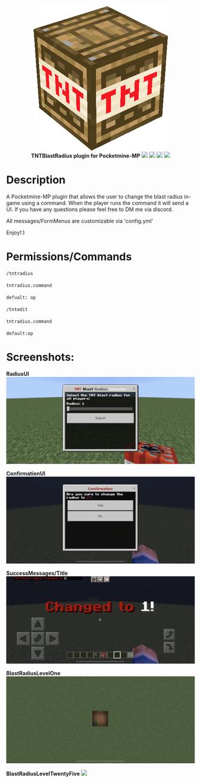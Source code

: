 <p align="center">
    <a href="https://github.com/Terpz710/TNTBlastRadius"><img src="https://github.com/Terpz710/TNTBlastRadius/blob/main/icon.png"></img></a><br>
    <b>TNTBlastRadius plugin for Pocketmine-MP</b>
<a href="https://poggit.pmmp.io/p/TNTBlastRadius"><img src="https://poggit.pmmp.io/shield.api/TNTBlastRadius"></a>
<a href="https://poggit.pmmp.io/p/TNTBlastRadius"><img src="https://poggit.pmmp.io/shield.state/TNTBlastRadius"></a>
<a href="https://poggit.pmmp.io/p/TNTBlastRadius"><img src="https://poggit.pmmp.io/shield.dl.total/TNTBlastRadius"></a>
<a href="https://poggit.pmmp.io/p/TNTBlastRadius"><img src="https://poggit.pmmp.io/shield.dl/TNTBlastRadius"></a>

# Description
A Pocketmine-MP plugin that allows the user to change the blast radius in-game using a command. When the player runs the command it will send a UI. If you have any questions please feel free to DM me via discord.

All messages/FormMenus are customizable via 'config.yml'

Enjoy!:)

# Permissions/Commands
```
/tntradius

tntradius.command

defualt: op

/tntedit

tntradius.command

default:op
```

# Screenshots:

**RadiusUI**
<img src="https://github.com/Terpz710/TNTBlastRadius/blob/main/screenshots/RadiusUI.png">

**ConfirmationUI**
<img src="https://github.com/Terpz710/TNTBlastRadius/blob/main/screenshots/ConfirmationUI.png">

**SuccessMessages/Title**
<img src="https://github.com/Terpz710/TNTBlastRadius/blob/main/screenshots/SuccessMessages.png">

**BlastRadiusLevelOne**
<img src="https://github.com/Terpz710/TNTBlastRadius/blob/main/screenshots/BlastRadiusLevelOne.png">

**BlastRadiusLevelTwentyFive**
<img src="https://github.com/Terpz710/TNTBlastRadius/blob/main/screenshots/BlastRadiusLevelTwentyFive.png">
